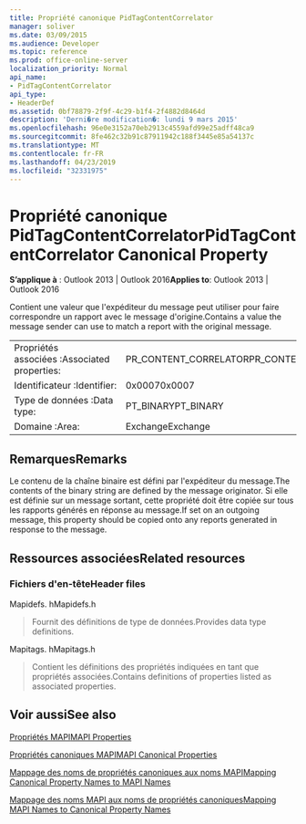 ```yaml
---
title: Propriété canonique PidTagContentCorrelator
manager: soliver
ms.date: 03/09/2015
ms.audience: Developer
ms.topic: reference
ms.prod: office-online-server
localization_priority: Normal
api_name:
- PidTagContentCorrelator
api_type:
- HeaderDef
ms.assetid: 0bf78879-2f9f-4c29-b1f4-2f4882d8464d
description: 'Derni�re modification�: lundi 9 mars 2015'
ms.openlocfilehash: 96e0e3152a70eb2913c4559afd99e25adff48ca9
ms.sourcegitcommit: 8fe462c32b91c87911942c188f3445e85a54137c
ms.translationtype: MT
ms.contentlocale: fr-FR
ms.lasthandoff: 04/23/2019
ms.locfileid: "32331975"
---
```

# <a name="pidtagcontentcorrelator-canonical-property"></a><span data-ttu-id="59964-103">Propriété canonique PidTagContentCorrelator</span><span class="sxs-lookup"><span data-stu-id="59964-103">PidTagContentCorrelator Canonical Property</span></span>

  
  
<span data-ttu-id="59964-104">**S’applique à** : Outlook 2013 | Outlook 2016</span><span class="sxs-lookup"><span data-stu-id="59964-104">**Applies to**: Outlook 2013 | Outlook 2016</span></span> 
  
<span data-ttu-id="59964-105">Contient une valeur que l'expéditeur du message peut utiliser pour faire correspondre un rapport avec le message d'origine.</span><span class="sxs-lookup"><span data-stu-id="59964-105">Contains a value the message sender can use to match a report with the original message.</span></span>
  
|||
|:-----|:-----|
|<span data-ttu-id="59964-106">Propriétés associées :</span><span class="sxs-lookup"><span data-stu-id="59964-106">Associated properties:</span></span>  <br/> |<span data-ttu-id="59964-107">PR_CONTENT_CORRELATOR</span><span class="sxs-lookup"><span data-stu-id="59964-107">PR_CONTENT_CORRELATOR</span></span>  <br/> |
|<span data-ttu-id="59964-108">Identificateur :</span><span class="sxs-lookup"><span data-stu-id="59964-108">Identifier:</span></span>  <br/> |<span data-ttu-id="59964-109">0x0007</span><span class="sxs-lookup"><span data-stu-id="59964-109">0x0007</span></span>  <br/> |
|<span data-ttu-id="59964-110">Type de données :</span><span class="sxs-lookup"><span data-stu-id="59964-110">Data type:</span></span>  <br/> |<span data-ttu-id="59964-111">PT_BINARY</span><span class="sxs-lookup"><span data-stu-id="59964-111">PT_BINARY</span></span>  <br/> |
|<span data-ttu-id="59964-112">Domaine :</span><span class="sxs-lookup"><span data-stu-id="59964-112">Area:</span></span>  <br/> |<span data-ttu-id="59964-113">Exchange</span><span class="sxs-lookup"><span data-stu-id="59964-113">Exchange</span></span>  <br/> |
   
## <a name="remarks"></a><span data-ttu-id="59964-114">Remarques</span><span class="sxs-lookup"><span data-stu-id="59964-114">Remarks</span></span>

<span data-ttu-id="59964-115">Le contenu de la chaîne binaire est défini par l'expéditeur du message.</span><span class="sxs-lookup"><span data-stu-id="59964-115">The contents of the binary string are defined by the message originator.</span></span> <span data-ttu-id="59964-116">Si elle est définie sur un message sortant, cette propriété doit être copiée sur tous les rapports générés en réponse au message.</span><span class="sxs-lookup"><span data-stu-id="59964-116">If set on an outgoing message, this property should be copied onto any reports generated in response to the message.</span></span>
  
## <a name="related-resources"></a><span data-ttu-id="59964-117">Ressources associées</span><span class="sxs-lookup"><span data-stu-id="59964-117">Related resources</span></span>

### <a name="header-files"></a><span data-ttu-id="59964-118">Fichiers d'en-tête</span><span class="sxs-lookup"><span data-stu-id="59964-118">Header files</span></span>

<span data-ttu-id="59964-119">Mapidefs. h</span><span class="sxs-lookup"><span data-stu-id="59964-119">Mapidefs.h</span></span>
  
> <span data-ttu-id="59964-120">Fournit des définitions de type de données.</span><span class="sxs-lookup"><span data-stu-id="59964-120">Provides data type definitions.</span></span>
    
<span data-ttu-id="59964-121">Mapitags. h</span><span class="sxs-lookup"><span data-stu-id="59964-121">Mapitags.h</span></span>
  
> <span data-ttu-id="59964-122">Contient les définitions des propriétés indiquées en tant que propriétés associées.</span><span class="sxs-lookup"><span data-stu-id="59964-122">Contains definitions of properties listed as associated properties.</span></span>
    
## <a name="see-also"></a><span data-ttu-id="59964-123">Voir aussi</span><span class="sxs-lookup"><span data-stu-id="59964-123">See also</span></span>



[<span data-ttu-id="59964-124">Propriétés MAPI</span><span class="sxs-lookup"><span data-stu-id="59964-124">MAPI Properties</span></span>](mapi-properties.md)
  
[<span data-ttu-id="59964-125">Propriétés canoniques MAPI</span><span class="sxs-lookup"><span data-stu-id="59964-125">MAPI Canonical Properties</span></span>](mapi-canonical-properties.md)
  
[<span data-ttu-id="59964-126">Mappage des noms de propriétés canoniques aux noms MAPI</span><span class="sxs-lookup"><span data-stu-id="59964-126">Mapping Canonical Property Names to MAPI Names</span></span>](mapping-canonical-property-names-to-mapi-names.md)
  
[<span data-ttu-id="59964-127">Mappage des noms MAPI aux noms de propriétés canoniques</span><span class="sxs-lookup"><span data-stu-id="59964-127">Mapping MAPI Names to Canonical Property Names</span></span>](mapping-mapi-names-to-canonical-property-names.md)

